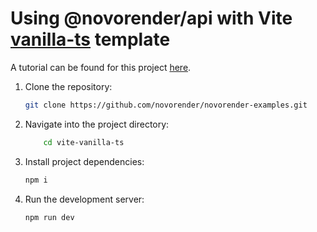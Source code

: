# Using @novorender/api with Vite [vanilla-ts](https://github.com/vitejs/vite/tree/main/packages/create-vite/template-vanilla-ts) template

A tutorial can be found for this project [here](https://docs.novorender.com/docs/tutorial/vite_getting_started).

1. Clone the repository:

    ```bash
    git clone https://github.com/novorender/novorender-examples.git
    ```

2. Navigate into the project directory:

    ```bash
        cd vite-vanilla-ts
    ```

3. Install project dependencies:

    ```bash
    npm i
    ```

4. Run the development server:

    ```bash
    npm run dev
    ```
